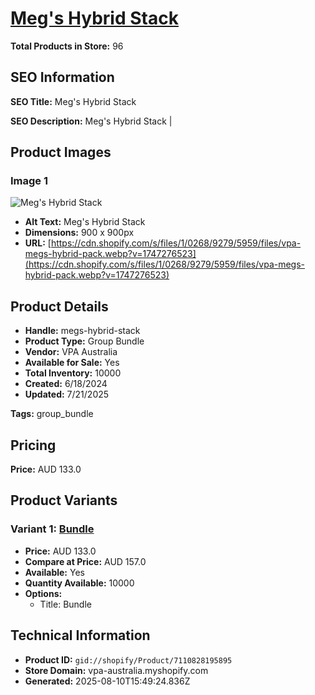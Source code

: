# [Meg's Hybrid Stack](https://vpa-australia.myshopify.com/products/megs-hybrid-stack)

**Total Products in Store:** 96

## SEO Information

**SEO Title:** Meg's Hybrid Stack

**SEO Description:** Meg's Hybrid Stack |

## Product Images

### Image 1
![Meg's Hybrid Stack](https://cdn.shopify.com/s/files/1/0268/9279/5959/files/vpa-megs-hybrid-pack.webp?v=1747276523)

- **Alt Text:** Meg's Hybrid Stack
- **Dimensions:** 900 x 900px
- **URL:** [https://cdn.shopify.com/s/files/1/0268/9279/5959/files/vpa-megs-hybrid-pack.webp?v=1747276523](https://cdn.shopify.com/s/files/1/0268/9279/5959/files/vpa-megs-hybrid-pack.webp?v=1747276523)

## Product Details

- **Handle:** megs-hybrid-stack
- **Product Type:** Group Bundle
- **Vendor:** VPA Australia
- **Available for Sale:** Yes
- **Total Inventory:** 10000
- **Created:** 6/18/2024
- **Updated:** 7/21/2025

**Tags:** group_bundle

## Pricing

**Price:** AUD 133.0

## Product Variants

### Variant 1: [Bundle](https://vpa-australia.myshopify.com/products/megs-hybrid-stack)

- **Price:** AUD 133.0
- **Compare at Price:** AUD 157.0
- **Available:** Yes
- **Quantity Available:** 10000
- **Options:**
  - Title: Bundle

## Technical Information

- **Product ID:** `gid://shopify/Product/7110828195895`
- **Store Domain:** vpa-australia.myshopify.com
- **Generated:** 2025-08-10T15:49:24.836Z

